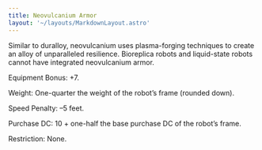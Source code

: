 ```yaml
---
title: Neovulcanium Armor
layout: '~/layouts/MarkdownLayout.astro'
---
```

Similar to duralloy, neovulcanium uses plasma-forging techniques to create an
alloy of unparalleled resilience. Bioreplica robots and liquid-state robots
cannot have integrated neovulcanium armor.

Equipment Bonus: +7.

Weight: One-quarter the weight of the robot’s frame (rounded down).

Speed Penalty: –5 feet.

Purchase DC: 10 + one-half the base purchase DC of the robot’s frame.

Restriction: None.

